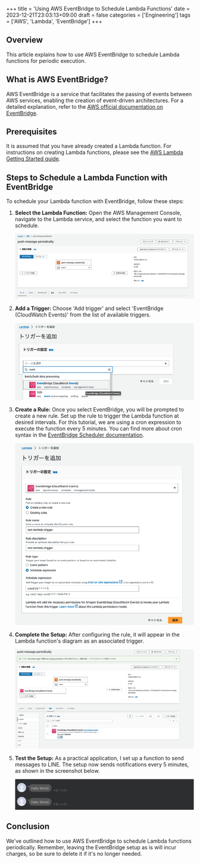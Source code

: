 +++
title = 'Using AWS EventBridge to Schedule Lambda Functions'
date = 2023-12-21T23:03:13+09:00
draft = false
categories = ['Engineering']
tags = ['AWS', 'Lambda', 'EventBridge']
+++

## Overview
This article explains how to use AWS EventBridge to schedule Lambda functions for periodic execution.

## What is AWS EventBridge?
AWS EventBridge is a service that facilitates the passing of events between AWS services, enabling the creation of event-driven architectures. For a detailed explanation, refer to the [AWS official documentation on EventBridge](https://docs.aws.amazon.com/eventbridge/latest/userguide/eb-what-is.html).

## Prerequisites
It is assumed that you have already created a Lambda function. For instructions on creating Lambda functions, please see the [AWS Lambda Getting Started guide](https://aws.amazon.com/lambda/getting-started/).

## Steps to Schedule a Lambda Function with EventBridge
To schedule your Lambda function with EventBridge, follow these steps:

1. **Select the Lambda Function:** Open the AWS Management Console, navigate to the Lambda service, and select the function you want to schedule.

   ![Trigger addition screen](img-008-001.png)

2. **Add a Trigger:** Choose 'Add trigger' and select 'EventBridge (CloudWatch Events)' from the list of available triggers.

   ![Selecting EventBridge](img-008-002.png)

3. **Create a Rule:** Once you select EventBridge, you will be prompted to create a new rule. Set up the rule to trigger the Lambda function at desired intervals. For this tutorial, we are using a cron expression to execute the function every 5 minutes. You can find more about cron syntax in the [EventBridge Scheduler documentation](https://docs.aws.amazon.com/scheduler/latest/UserGuide/schedule-types.html#cron-based).

   ![Trigger configuration](img-008-003.png)

4. **Complete the Setup:** After configuring the rule, it will appear in the Lambda function's diagram as an associated trigger.

   ![Configuration completion screen](img-008-004.png)

5. **Test the Setup:** As a practical application, I set up a function to send messages to LINE. The setup now sends notifications every 5 minutes, as shown in the screenshot below.

   ![Notification from EventBridge-triggered Lambda function](img-008-005.png)

## Conclusion
We've outlined how to use AWS EventBridge to schedule Lambda functions periodically. Remember, leaving the EventBridge setup as is will incur charges, so be sure to delete it if it's no longer needed.